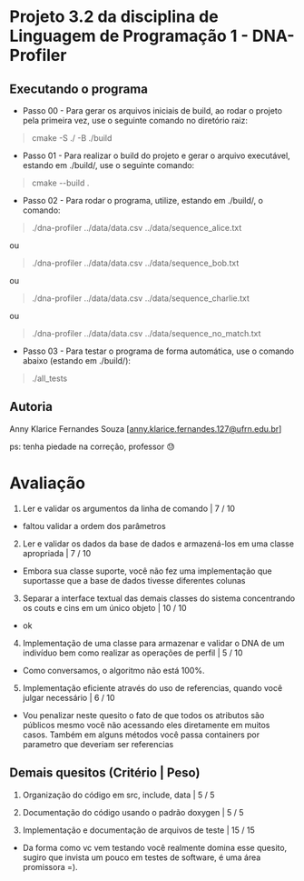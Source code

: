 # Projeto 3.2 da disciplina de Linguagem de Programação 1 - DNA-Profiler

## Executando o programa
* Passo 00 - Para gerar os arquivos iniciais de build, ao rodar o projeto pela primeira vez, use o seguinte comando no diretório raiz: 
> cmake -S ./ -B ./build

* Passo 01 - Para realizar o build do projeto e gerar o arquivo executável, estando em ./build/, use o seguinte comando: 
> cmake --build .

* Passo 02 - Para rodar o programa, utilize, estando em ./build/, o comando:
> ./dna-profiler ../data/data.csv ../data/sequence_alice.txt

ou

> ./dna-profiler ../data/data.csv ../data/sequence_bob.txt

ou

> ./dna-profiler ../data/data.csv ../data/sequence_charlie.txt

ou

> ./dna-profiler ../data/data.csv ../data/sequence_no_match.txt

* Passo 03 - Para testar o programa de forma automática, use o comando abaixo (estando em ./build/):
> ./all_tests

## Autoria

Anny Klarice Fernandes Souza
[anny.klarice.fernandes.127@ufrn.edu.br]

ps: tenha piedade na correção, professor 😓

# Avaliação

1. Ler e validar os argumentos da linha de comando | 7 / 10
- faltou validar a ordem dos parâmetros

2. Ler e validar os dados da base de dados e armazená-los em uma classe apropriada | 7 / 10
- Embora sua classe suporte, você não fez uma implementação que suportasse que a base de dados tivesse diferentes colunas

3. Separar a interface textual das demais classes do sistema concentrando os couts e cins em um único objeto | 10 / 10
- ok

4. Implementação de uma classe para armazenar e validar o DNA de um indivíduo bem como realizar as operações de perfil | 5 / 10
- Como conversamos, o algoritmo não está 100%.

5. Implementação eficiente através do uso de referencias, quando você  julgar necessário | 6 / 10
- Vou penalizar neste quesito o fato de que todos os atributos são públicos mesmo você não acessando eles diretamente em muitos casos. Também
em alguns métodos você passa containers por parametro que deveriam ser referencias

## Demais quesitos (Critério | Peso)

1. Organização do código em src, include, data | 5 / 5

2. Documentação do código usando o padrão doxygen | 5 / 5

3. Implementação e documentação de arquivos de teste | 15 / 15
- Da forma como vc vem testando você realmente domina esse quesito, sugiro que invista um pouco em testes de software, é uma área promissora =).